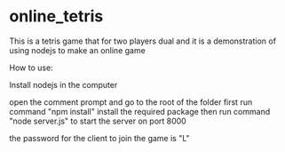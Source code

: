 # online_tetris

This is a tetris game that for two players dual
and it is a demonstration of using nodejs to make an online game

How to use:

Install nodejs in the computer

open the comment prompt and go to the root of the folder
first run command "npm install" install the required package
then run command "node server.js" to start the server on port 8000

the password for the client to join the game is "L"
